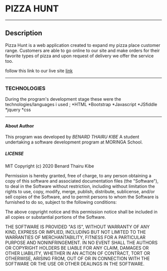 # PIZZA HUNT
---

## Description

Pizza Hunt is a web application created to expand my pizza place customer range. Customers are able to go online to our site and make orders for their favorite types of pizza and upon request of delivery we offer the service too.

follow this link to our live site [link]()   

---

### TECHNOLOGIES

During the program's development stage these were the technologies/languages i used ;  *HTML
                    *Bootstrap
                    *Javascript
                    *JSfiddle
                    *jquery
                    *css

---

#### About Author

This program was developed by *BENARD THAIRU KIBE*
A student undertaking a software development program at MORINGA School.

##### LICENSE

MIT Copyright (c) 2020 Benard Thairu Kibe

Permission is hereby granted, free of charge, to any person obtaining a copy of this software and associated documentation files (the "Software"), to deal in the Software without restriction, including without limitation the rights to use, copy, modify, merge, publish, distribute, sublicense, and/or sell copies of the Software, and to permit persons to whom the Software is furnished to do so, subject to the following conditions:

The above copyright notice and this permission notice shall be included in all copies or substantial portions of the Software.

THE SOFTWARE IS PROVIDED "AS IS", WITHOUT WARRANTY OF ANY KIND, EXPRESS OR IMPLIED, INCLUDING BUT NOT LIMITED TO THE WARRANTIES OF MERCHANTABILITY, FITNESS FOR A PARTICULAR PURPOSE AND NONINFRINGEMENT. IN NO EVENT SHALL THE AUTHORS OR COPYRIGHT HOLDERS BE LIABLE FOR ANY CLAIM, DAMAGES OR OTHER LIABILITY, WHETHER IN AN ACTION OF CONTRACT, TORT OR OTHERWISE, ARISING FROM, OUT OF OR IN CONNECTION WITH THE SOFTWARE OR THE USE OR OTHER DEALINGS IN THE SOFTWARE.
